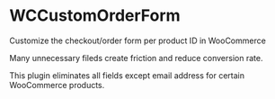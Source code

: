 # WCCustomOrderForm
Customize the checkout/order form per product ID in WooCommerce

Many unnecessary fileds create friction and reduce conversion rate.

This plugin eliminates all fields except email address for certain WooCommerce products.
